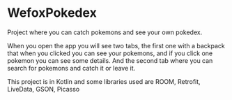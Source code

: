 # WefoxPokedex

Project where you can catch pokemons and see your own pokedex.

When you open the app you will see two tabs, the first one with a backpack that when you clicked you can see your pokemons,
and if you click one pokemon you can see some details. And the second tab where you can search for pokemons and catch it or 
leave it.

This project is in Kotlin and some libraries used are ROOM, Retrofit, LiveData, GSON, Picasso
